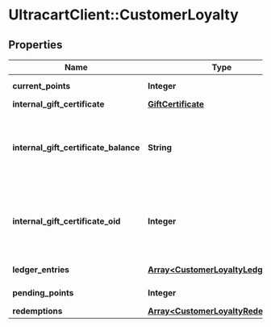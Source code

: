 # UltracartClient::CustomerLoyalty

## Properties
Name | Type | Description | Notes
------------ | ------------- | ------------- | -------------
**current_points** | **Integer** | Current points | [optional] 
**internal_gift_certificate** | [**GiftCertificate**](GiftCertificate.md) |  | [optional] 
**internal_gift_certificate_balance** | **String** | Loyalty Cashback / Store credit balance (internal gift certificate balance) | [optional] 
**internal_gift_certificate_oid** | **Integer** | Internal gift certificate oid used to tracking loyalty cashback / store credit. | [optional] 
**ledger_entries** | [**Array&lt;CustomerLoyaltyLedger&gt;**](CustomerLoyaltyLedger.md) | Ledger entries | [optional] 
**pending_points** | **Integer** | Pending Points | [optional] 
**redemptions** | [**Array&lt;CustomerLoyaltyRedemption&gt;**](CustomerLoyaltyRedemption.md) | Redemptions | [optional] 


